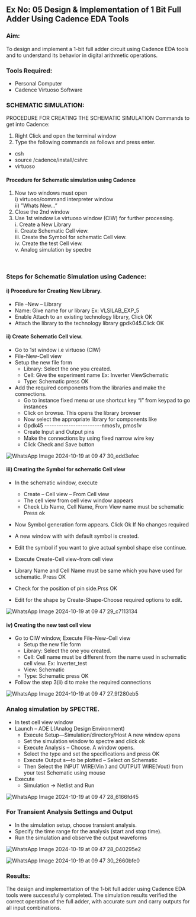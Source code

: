 ## Ex No: 05 Design & Implementation of 1 Bit Full Adder Using Cadence EDA Tools   

### Aim:
To design and implement a 1-bit full adder circuit using Cadence EDA tools and to understand its behavior in digital arithmetic operations.

### Tools Required:
-	Personal Computer
-	Cadence Virtuoso Software

### SCHEMATIC SIMULATION:
PROCEDURE FOR CREATING THE SCHEMATIC SIMULATION
Commands to get into Cadence:
  
1.	Right Click and open the terminal window
2.	Type the following commands as follows and press enter.
  - csh
  - source /cadence/install/cshrc
  - virtuoso   
#### Procedure for Schematic simulation using Cadence <br/>
1.	Now two windows must open <br/>
  i) virtuoso/command interpreter window <br/>
  ii) ”Whats New…”
2.	Close the 2nd window
3.	Use 1st window i.e virtuoso window (CIW) for further processing.<br/>
       i.	Create a New Library
  	<br/>
       ii.	Create Schematic Cell view.
       <br/>
       iii.	Create the Symbol for schematic Cell view.
       <br/>
       iv.	Create the test Cell view.
       <br/>
       v.	Analog simulation by spectre
  
<br>

### Steps for Schematic Simulation using Cadence:
#### i)	Procedure for Creating New Library.
-	File –New – Library
-	Name: Give name for ur library Ex: VLSILAB_EXP_5
-	Enable Attach to an existing technology library, Click OK
-	Attach the library to the technology library gpdk045.Click OK
#### ii)	Create Schematic Cell view.
-	Go to 1st window i.e virtuoso (CIW)
-	File-New-Cell view
-	Setup the new file form
    +	Library: Select the one you created.
    +	Cell: Give the experiment name Ex: Inverter ViewSchematic
    +	Type: Schematic press OK
-	Add the required components from the libraries and make the connections.
    +	Go to instance fixed menu or use shortcut key “I” from keypad to go instances
    +	Click on browse. This opens the library browser
    +	Now select the appropriate library for components like 
    +	Gpdk45 ------------------------nmos1v, pmos1v
    +	Create Input and Output pins
    +	Make the connections by using fixed narrow wire key
    +	Click Check and Save button

![WhatsApp Image 2024-10-19 at 09 47 30_edd3efec](https://github.com/user-attachments/assets/197308c8-2e68-43bf-8e41-b9d82e8e97d5)
 
#### iii)	Creating the Symbol for schematic Cell view

-	In the schematic window, execute 
     +	Create – Cell view – From Cell view
     +	The cell view from cell view window appears
     +	Check Lib Name, Cell Name, From View name must be schematic Press ok
     
-	Now Symbol generation form appears. Click Ok If No changes required
-	A new window with with default symbol is created.
-	Edit the symbol if you want to give actual symbol shape else continue.
-	Execute Create-Cell view-from cell view
-	Library Name and Cell Name must be same which you have used for schematic. Press OK
-	Check for the position of pin side.Prss OK
-	Edit for the shape by Create-Shape-Choose required options to edit.

![WhatsApp Image 2024-10-19 at 09 47 29_c7113134](https://github.com/user-attachments/assets/1f8967a8-ef9d-4a17-b8ca-8421e9fdc817)

#### iv)	Creating the new test cell view

-	Go to CIW window, Execute File-New-Cell view
     +	Setup the new file form
     +	Library: Select the one you created.
     +	Cell: Cell name must be different from the name used in schematic cell view. Ex: Inverter_test
     +	View: Schematic
     +	Type: Schematic press OK
-	Follow the step 3(ii) d to make the required connections

![WhatsApp Image 2024-10-19 at 09 47 27_9f280eb5](https://github.com/user-attachments/assets/dfc32715-7c96-4acf-9ff9-234f87e8f640)
 
### Analog simulation by SPECTRE.
-	In test cell view window
-	Launch – ADE L(Analog Design Environment)
     +	Execute Setup—Simulation/directory/Host A new window opens
     +	Set the simulation window to spectre and click ok
     +	Execute Analysis – Choose. A window opens.
     +	Select the type and set the specifications and press OK
     +	Execute Output s—to be plotted – Select on Schematic
     +	Then Select the INPUT WIRE(Vin ) and OUTPUT WIRE(Vout) from your test Schematic using mouse
-	Execute
     + Simulation → Netlist and Run

![WhatsApp Image 2024-10-19 at 09 47 28_6166fd45](https://github.com/user-attachments/assets/5af28052-c93e-4099-8d5e-1122db9766ea)


### For Transient Analysis Settings and Output
  - In the simulation setup, choose transient analysis.
  - Specify the time range for the analysis (start and stop time).
  - Run the simulation and observe the output waveforms
    
![WhatsApp Image 2024-10-19 at 09 47 28_040295e2](https://github.com/user-attachments/assets/6b0ef8dd-01cd-4562-a5b4-b242b6116661)

![WhatsApp Image 2024-10-19 at 09 47 30_2660bfe0](https://github.com/user-attachments/assets/15ccf69c-8088-4366-b5f2-3349b217016d)


### Results:
The design and implementation of the 1-bit full adder using Cadence EDA tools were successfully completed. The simulation results verified the correct operation of the full adder, with accurate sum and carry outputs for all input combinations.
